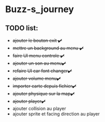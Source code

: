 # Buzz-s_journey

## TODO list:
- ~~ajouter le bouton exit  ✔️~~
- ~~mettre un background au menu  ✔️~~
- ~~faire UI menu controle ✔️~~
- ~~ajouter un son au menu✔️~~
- ~~refaire UI car font changer✔️~~
- ~~ajouter volume menu✔️~~
- ~~importer carte depuis fichier✔️~~
- ~~ajouter physique sur la map✔️~~
- ~~ajouter player✔️~~
- ajouter collision au player
- ajouter sprite et facing direction au player